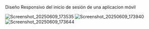 
Diseño Responsivo del inicio de sesión de una aplicacion móvil

![Screenshot_20250609_173535](https://github.com/user-attachments/assets/4e8c21f0-aa90-44a1-a796-8224a218b2b1)
![Screenshot_20250609_173940](https://github.com/user-attachments/assets/ba86d2d1-f73f-4bc6-b550-657df31bb607)
![Screenshot_20250609_173644](https://github.com/user-attachments/assets/dd685f79-8543-4160-91f5-943c16984135)


